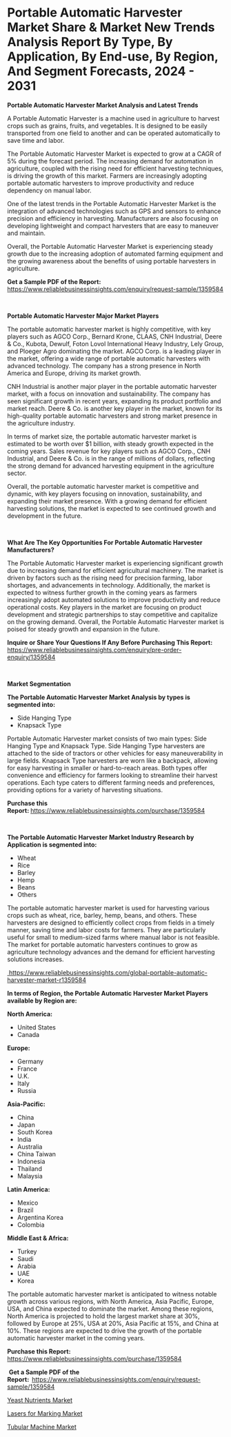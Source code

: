 <p><h1>Portable Automatic Harvester Market Share & Market New Trends Analysis Report By Type, By Application, By End-use, By Region, And Segment Forecasts, 2024 - 2031</h1></p><p><strong>Portable Automatic Harvester Market Analysis and Latest Trends</strong></p>
<p><p>A Portable Automatic Harvester is a machine used in agriculture to harvest crops such as grains, fruits, and vegetables. It is designed to be easily transported from one field to another and can be operated automatically to save time and labor.</p><p>The Portable Automatic Harvester Market is expected to grow at a CAGR of 5% during the forecast period. The increasing demand for automation in agriculture, coupled with the rising need for efficient harvesting techniques, is driving the growth of this market. Farmers are increasingly adopting portable automatic harvesters to improve productivity and reduce dependency on manual labor.</p><p>One of the latest trends in the Portable Automatic Harvester Market is the integration of advanced technologies such as GPS and sensors to enhance precision and efficiency in harvesting. Manufacturers are also focusing on developing lightweight and compact harvesters that are easy to maneuver and maintain.</p><p>Overall, the Portable Automatic Harvester Market is experiencing steady growth due to the increasing adoption of automated farming equipment and the growing awareness about the benefits of using portable harvesters in agriculture.</p></p>
<p><strong>Get a Sample PDF of the Report:&nbsp;</strong> <a href="https://www.reliablebusinessinsights.com/enquiry/request-sample/1359584">https://www.reliablebusinessinsights.com/enquiry/request-sample/1359584</a></p>
<p>&nbsp;</p>
<p><strong>Portable Automatic Harvester Major Market Players</strong></p>
<p><p>The portable automatic harvester market is highly competitive, with key players such as AGCO Corp., Bernard Krone, CLAAS, CNH Industrial, Deere & Co., Kubota, Dewulf, Foton Lovol International Heavy Industry, Lely Group, and Ploeger Agro dominating the market. AGCO Corp. is a leading player in the market, offering a wide range of portable automatic harvesters with advanced technology. The company has a strong presence in North America and Europe, driving its market growth.</p><p>CNH Industrial is another major player in the portable automatic harvester market, with a focus on innovation and sustainability. The company has seen significant growth in recent years, expanding its product portfolio and market reach. Deere & Co. is another key player in the market, known for its high-quality portable automatic harvesters and strong market presence in the agriculture industry.</p><p>In terms of market size, the portable automatic harvester market is estimated to be worth over $1 billion, with steady growth expected in the coming years. Sales revenue for key players such as AGCO Corp., CNH Industrial, and Deere & Co. is in the range of millions of dollars, reflecting the strong demand for advanced harvesting equipment in the agriculture sector.</p><p>Overall, the portable automatic harvester market is competitive and dynamic, with key players focusing on innovation, sustainability, and expanding their market presence. With a growing demand for efficient harvesting solutions, the market is expected to see continued growth and development in the future.</p></p>
<p>&nbsp;</p>
<p><strong>What Are The Key Opportunities For Portable Automatic Harvester Manufacturers?</strong></p>
<p><p>The Portable Automatic Harvester market is experiencing significant growth due to increasing demand for efficient agricultural machinery. The market is driven by factors such as the rising need for precision farming, labor shortages, and advancements in technology. Additionally, the market is expected to witness further growth in the coming years as farmers increasingly adopt automated solutions to improve productivity and reduce operational costs. Key players in the market are focusing on product development and strategic partnerships to stay competitive and capitalize on the growing demand. Overall, the Portable Automatic Harvester market is poised for steady growth and expansion in the future.</p></p>
<p><strong>Inquire or Share Your Questions If Any Before Purchasing This Report:</strong> <a href="https://www.reliablebusinessinsights.com/enquiry/pre-order-enquiry/1359584">https://www.reliablebusinessinsights.com/enquiry/pre-order-enquiry/1359584</a></p>
<p>&nbsp;</p>
<p><strong>Market Segmentation</strong></p>
<p><strong>The Portable Automatic Harvester Market Analysis by types is segmented into:</strong></p>
<p><ul><li>Side Hanging Type</li><li>Knapsack Type</li></ul></p>
<p><p>Portable Automatic Harvester market consists of two main types: Side Hanging Type and Knapsack Type. Side Hanging Type harvesters are attached to the side of tractors or other vehicles for easy maneuverability in large fields. Knapsack Type harvesters are worn like a backpack, allowing for easy harvesting in smaller or hard-to-reach areas. Both types offer convenience and efficiency for farmers looking to streamline their harvest operations. Each type caters to different farming needs and preferences, providing options for a variety of harvesting situations.</p></p>
<p><strong>Purchase this Report:&nbsp;</strong><a href="https://www.reliablebusinessinsights.com/purchase/1359584">https://www.reliablebusinessinsights.com/purchase/1359584</a></p>
<p>&nbsp;</p>
<p><strong>The Portable Automatic Harvester Market Industry Research by Application is segmented into:</strong></p>
<p><ul><li>Wheat</li><li>Rice</li><li>Barley</li><li>Hemp</li><li>Beans</li><li>Others</li></ul></p>
<p><p>The portable automatic harvester market is used for harvesting various crops such as wheat, rice, barley, hemp, beans, and others. These harvesters are designed to efficiently collect crops from fields in a timely manner, saving time and labor costs for farmers. They are particularly useful for small to medium-sized farms where manual labor is not feasible. The market for portable automatic harvesters continues to grow as agriculture technology advances and the demand for efficient harvesting solutions increases.</p></p>
<p><a href="https://www.reliablebusinessinsights.com/global-portable-automatic-harvester-market-r1359584">&nbsp;https://www.reliablebusinessinsights.com/global-portable-automatic-harvester-market-r1359584</a></p>
<p><strong>In terms of Region, the Portable Automatic Harvester Market Players available by Region are:</strong></p>
<p>
    <p> <strong> North America: </strong>
        <ul>
            <li>United States</li>
            <li>Canada</li>
        </ul>
        </p> 
    <p> <strong> Europe: </strong>
        <ul>
            <li>Germany</li>
            <li>France</li>
            <li>U.K.</li>
            <li>Italy</li>
            <li>Russia</li>
        </ul>
        </p> 
    <p> <strong> Asia-Pacific: </strong>
        <ul>
            <li>China</li>
            <li>Japan</li>
            <li>South Korea</li>
            <li>India</li>
            <li>Australia</li>
            <li>China Taiwan</li>
            <li>Indonesia</li>
            <li>Thailand</li>
            <li>Malaysia</li>
        </ul>
        </p> 
    <p> <strong> Latin America: </strong>
        <ul>
            <li>Mexico</li>
            <li>Brazil</li>
            <li>Argentina Korea</li>
            <li>Colombia</li>
        </ul>
        </p> 
    <p> <strong> Middle East & Africa: </strong>
        <ul>
            <li>Turkey</li>
            <li>Saudi</li>
            <li>Arabia</li>
            <li>UAE</li>
            <li>Korea</li>
        </ul>
    </p>
    </p>
<p><p>The portable automatic harvester market is anticipated to witness notable growth across various regions, with North America, Asia Pacific, Europe, USA, and China expected to dominate the market. Among these regions, North America is projected to hold the largest market share at 30%, followed by Europe at 25%, USA at 20%, Asia Pacific at 15%, and China at 10%. These regions are expected to drive the growth of the portable automatic harvester market in the coming years.</p></p>
<p><strong>Purchase this Report: </strong><a href="https://www.reliablebusinessinsights.com/purchase/1359584">https://www.reliablebusinessinsights.com/purchase/1359584</a></p>
<p>&nbsp;<strong>Get a Sample PDF of the Report:&nbsp;&nbsp;</strong><a href="https://www.reliablebusinessinsights.com/enquiry/request-sample/1359584">https://www.reliablebusinessinsights.com/enquiry/request-sample/1359584</a></p>
<p><strong></strong></p>
<p><p><a href="https://www.linkedin.com/pulse/yeast-nutrients-market-share-evolution-growth-trends-2024-2031-srnje">Yeast Nutrients Market</a></p><p><a href="https://www.linkedin.com/pulse/lasers-marking-market-research-report-its-history-forecast-lot7e">Lasers for Marking Market</a></p><p><a href="https://www.linkedin.com/pulse/tubular-machine-market-trends-analysis-forecasted-period-2024-2031-vwane">Tubular Machine Market</a></p></p>